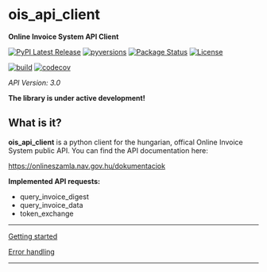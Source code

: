 # ois_api_client
**Online Invoice System API Client**

[![PyPI Latest Release](https://img.shields.io/pypi/v/ois_api_client.svg)](https://pypi.org/project/ois_api_client/)
[![pyversions](https://img.shields.io/pypi/pyversions/ois_api_client)](https://pypi.org/project/ois_api_client/)
[![Package Status](https://img.shields.io/pypi/status/ois_api_client.svg)](https://pypi.org/project/ois_api_client/)
[![License](https://img.shields.io/pypi/l/ois_api_client.svg)](https://github.com/peterkulik/ois_api_client/blob/master/LICENSE)

[![build](https://img.shields.io/github/workflow/status/peterkulik/ois_api_client/Python%20package/api-3.0)](https://github.com/peterkulik/ois_api_client/actions?query=workflow:"Python+package")
[![codecov](https://codecov.io/gh/peterkulik/ois_api_client/branch/api-3.0/graph/badge.svg)](https://codecov.io/gh/peterkulik/ois_api_client/branch/api-3.0/commits)

*API Version: 3.0*

**The library is under active development!**

## What is it?
**ois_api_client** is a python client for the hungarian, offical Online Invoice System public API.
You can find the API documentation here:

https://onlineszamla.nav.gov.hu/dokumentaciok

**Implemented API requests:**
- query_invoice_digest
- query_invoice_data
- token_exchange


***
[Getting started](https://github.com/peterkulik/ois_api_client/wiki/Getting-started)

[Error handling](https://github.com/peterkulik/ois_api_client/wiki/Error-handling)
***
